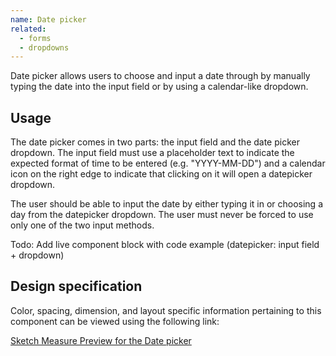 ```yaml
---
name: Date picker
related:
  - forms
  - dropdowns
---
```


Date picker allows users to choose and input a date through by manually typing the date into the input field or by using a calendar-like dropdown.

## Usage

The date picker comes in two parts: the input field and the date picker dropdown. The input field must use a placeholder text to indicate the expected format of time to be entered (e.g. "YYYY-MM-DD") and a calendar icon on the right edge to indicate that clicking on it will open a datepicker dropdown.

The user should be able to input the date by either typing it in or choosing a day from the datepicker dropdown. The user must never be forced to use only one of the two input methods.

Todo: Add live component block with code example (datepicker: input field + dropdown)

## Design specification

Color, spacing, dimension, and layout specific information pertaining to this component can be viewed using the following link:

[Sketch Measure Preview for the Date picker](https://gitlab-org.gitlab.io/gitlab-design/hosted/design-gitlab-specs/datepicker-spec-previews/)

